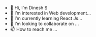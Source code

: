 - 👋 Hi, I’m Dinesh S 
- 👀 I’m interested in Web development...
- 🌱 I’m currently learning React Js...
- 💞️ I’m looking to collaborate on ...
- 📫 How to reach me ...
  

<!---
dineshdevelope/dineshdevelope is a ✨ special ✨ repository because its `README.md` (this file) appears on your GitHub profile.
You can click the Preview link to take a look at your changes.
--->
